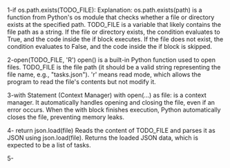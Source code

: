 1-if os.path.exists(TODO_FILE):
Explanation:
os.path.exists(path) is a function from Python's os module that checks whether a file or directory exists at the specified path.
TODO_FILE is a variable that likely contains the file path as a string.
If the file or directory exists, the condition evaluates to True, and the code inside the if block executes.
If the file does not exist, the condition evaluates to False, and the code inside the if block is skipped.

2-open(TODO_FILE, 'R')
open() is a built-in Python function used to open files.
TODO_FILE is the file path (it should be a valid string representing the file name, e.g., "tasks.json").
'r' means read mode, which allows the program to read the file's contents but not modify it.

3-with Statement (Context Manager)
with open(...) as file: is a context manager.
It automatically handles opening and closing the file, even if an error occurs.
When the with block finishes execution, Python automatically closes the file, preventing memory leaks.

4-        return json.load(file)
Reads the content of TODO_FILE and parses it as JSON using json.load(file).
Returns the loaded JSON data, which is expected to be a list of tasks.

5-